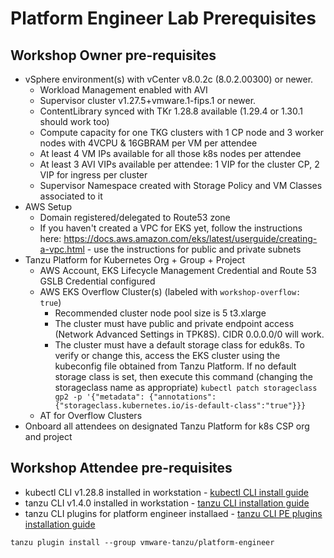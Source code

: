 # Platform Engineer Lab Prerequisites

## Workshop Owner pre-requisites
- vSphere environment(s) with vCenter v8.0.2c (8.0.2.00300) or newer.
    - Workload Management enabled with AVI
    - Supervisor cluster v1.27.5+vmware.1-fips.1 or newer.
    - ContentLibrary synced with TKr 1.28.8 available (1.29.4 or 1.30.1 should work too)
    - Compute capacity for one TKG clusters with 1 CP node and 3 worker nodes with 4VCPU & 16GBRAM per VM per attendee
    - At least 4 VM IPs available for all those k8s nodes per attendee
    - At least 3 AVI VIPs available per attendee: 1 VIP for the cluster CP, 2 VIP for ingress per cluster
    - Supervisor Namespace created with Storage Policy and VM Classes associated to it
- AWS Setup
    - Domain registered/delegated to Route53 zone
    - If you haven't created a VPC for EKS yet, follow the instructions here: https://docs.aws.amazon.com/eks/latest/userguide/creating-a-vpc.html - use the instructions for public and private subnets
- Tanzu Platform for Kubernetes Org + Group + Project
    - AWS Account, EKS Lifecycle Management Credential and Route 53 GSLB Credential configured
    - AWS EKS Overflow Cluster(s) (labeled with `workshop-overflow: true`)
      - Recommended cluster node pool size is 5 t3.xlarge
      - The cluster must have public and private endpoint access (Network Advanced Settings in TPK8S). CIDR 0.0.0.0/0
        will work.  
      - The cluster must have a default storage class for eduk8s. To verify or change this, access the EKS cluster using the kubeconfig file obtained from Tanzu Platform. If no default storage class is set, then execute this command (changing the storageclass name as appropriate) `kubectl patch storageclass gp2 -p '{"metadata": {"annotations":{"storageclass.kubernetes.io/is-default-class":"true"}}}`
    - AT for Overflow Clusters
- Onboard all attendees on designated Tanzu Platform for k8s CSP org and project

## Workshop Attendee pre-requisites
- kubectl CLI v1.28.8 installed in workstation - [kubectl CLI install guide](https://v1-28.docs.kubernetes.io/releases/download/)
- tanzu CLI v1.4.0 installed in workstation - [tanzu CLI installation guide](https://docs.vmware.com/en/VMware-Tanzu-CLI/1.4/tanzu-cli/index.html)
- tanzu CLI plugins for platform engineer installaed - [tanzu CLI PE plugins installation guide](https://docs.vmware.com/en/VMware-Tanzu-Platform/services/create-manage-apps-tanzu-platform-k8s/getting-started-create-app-envmt.html#before-you-begin-0)
```
tanzu plugin install --group vmware-tanzu/platform-engineer
```
